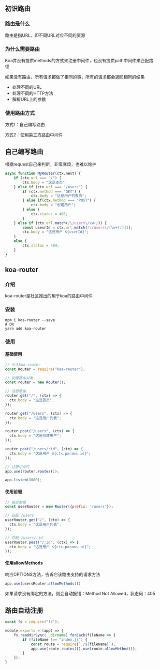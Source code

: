 ## 初识路由

### 路由是什么

路由是指URL，即不同URL对应不同的资源

### 为什么需要路由

Koa并没有提供methods的方式来注册中间件，也没有提供path中间件来匹配路径

如果没有路由，所有请求都做了相同的事，所有的请求都会返回相同的结果

* 处理不同的URL
* 处理不同的HTTP方法
* 解析URL上的参数

### 使用路由方式

方式1：自己编写路由

方式2：使用第三方路由中间件



## 自己编写路由

根据request自己来判断，非常麻烦，也难以维护

```js
async function MyRouter(ctx,next) {
    if (ctx.url === "/") {
        ctx.body = "这是主页";
    } else if (ctx.url === "/users") {
        if (ctx.method === "GET") {
            ctx.body = "这是用户列表页";
        } else if(ctx.method === "POST") {
            ctx.body = "创建用户";
        } else {
            ctx.status = 405;
        }
    } else if (ctx.url.match(/\/users\/\w+/)) {
        const usesrId = ctx.url.match(/\/users\/(\w+)/)[1];
        ctx.body = "这是用户 ${userId}";
    }
    else {
        ctx.status = 404;
    }
}
```



## koa-router

### 介绍

koa-router是社区推出的用于koa的路由中间件

### 安装

```shell
npm i koa-router --save
# OR
yarn add koa-router
```

### 使用

#### 基础使用

```js
// 引入koa-router
const Router = require("koa-router");

// 创建路由对象
const router = new Router();

// 注册路由
router.get("/", (ctx) => {
  ctx.body = "这是首页";
});

router.get("/users", (ctx) => {
  ctx.body = "这是用户列表";
});

router.post("/users", (ctx) => {
  ctx.body = "这是创建用户";
});

router.post("/users/:id", (ctx) => {
  ctx.body = "这是用户 ${ctx.params.id}";
});

// 注册中间件
app.use(router.routes());

app.listen(8080);
```

#### 使用前缀

```js
// 指定前缀
const userRouter = new Router({prefix: "/users"});

// 匹配 /users
userRouter.get("/", (ctx) => {
  ctx.body = "这是用户列表";
});

// 匹配 /users/:id
userRouter.post("/:id", (ctx) => {
  ctx.body = "这是用户 ${ctx.params.id}";
});
```

#### 使用allowMethods

响应OPTIONS方法，告诉它该路由支持的请求方法

```js
app.use(usersRouter.allowMethods())
```

如果请求没有绑定的方法，则会自动报错：Method Not Allowed，状态码：405



## 路由自动注册

```js
const fs = require("fs");

module.exports = (app) => {
    fs.readdirSync(__dirname).forEach(fileName => {
        if (fileName !== "index.js") {
            const route = require(`./${fileName}`);
            app.use(route.routes()).use(route.allowMethod());
        }
    });
}
```



